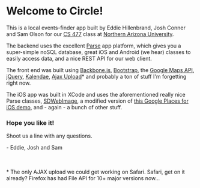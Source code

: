 # Welcome to Circle! #

This is a local events-finder app built by Eddie Hillenbrand, Josh Conner and Sam Olson for our [CS 477](http://www.cefns.nau.edu/~edo/Classes/CS477_WWW/index.html "CS 477 Homepage") class at [Northern Arizona University](http://nau.edu/).

The backend uses the excellent [Parse](https://parse.com/) app platform, which gives you a super-simple noSQL database, great iOS and Android (we hear) classes to easily access data, and a nice REST API for our web client.

The front end was built using [Backbone.js](http://documentcloud.github.com/backbone/), [Bootstrap](http://twitter.github.com/bootstrap/), the [Google Maps API](https://developers.google.com/maps/), [jQuery](http://jquery.com/), [Kalendae](https://github.com/ChiperSoft/Kalendae), [Ajax Upload](http://valums.com/ajax-upload/)\* and probably a ton of stuff I'm forgetting right now.

The iOS app was built in XCode and uses the aforementioned really nice Parse classes, [SDWebImage](https://github.com/rs/SDWebImage), a modified version of [this Google Places for iOS demo](https://github.com/jdruid/Google-Places-for-iOS-5), and - again - a bunch of other stuff.

### Hope you like it! ##
Shoot us a line with any questions.

\- Eddie, Josh and Sam

\
\
\* The only AJAX upload we could get working on Safari. Safari, get on it already? Firefox has had File API for 10+ major versions now...